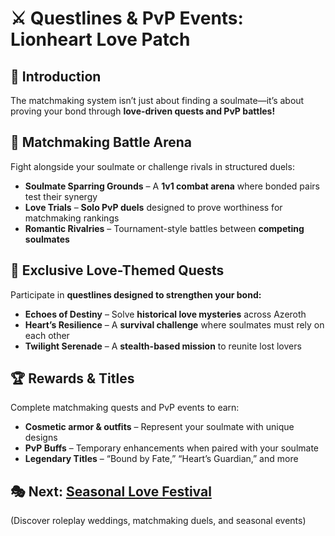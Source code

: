 # ⚔️ Questlines & PvP Events: Lionheart Love Patch  

## 🌟 **Introduction**  
The matchmaking system isn’t just about finding a soulmate—it’s about proving your bond through **love-driven quests and PvP battles!**  

## 🏹 **Matchmaking Battle Arena**  
Fight alongside your soulmate or challenge rivals in structured duels:  
- **Soulmate Sparring Grounds** – A **1v1 combat arena** where bonded pairs test their synergy  
- **Love Trials** – **Solo PvP duels** designed to prove worthiness for matchmaking rankings  
- **Romantic Rivalries** – Tournament-style battles between **competing soulmates**  

## 💖 **Exclusive Love-Themed Quests**  
Participate in **questlines designed to strengthen your bond:**  
- **Echoes of Destiny** – Solve **historical love mysteries** across Azeroth  
- **Heart’s Resilience** – A **survival challenge** where soulmates must rely on each other  
- **Twilight Serenade** – A **stealth-based mission** to reunite lost lovers  

## 🏆 **Rewards & Titles**  
Complete matchmaking quests and PvP events to earn:  
- **Cosmetic armor & outfits** – Represent your soulmate with unique designs  
- **PvP Buffs** – Temporary enhancements when paired with your soulmate  
- **Legendary Titles** – “Bound by Fate,” “Heart’s Guardian,” and more  

## 🎭 **Next: [Seasonal Love Festival](#seasonal_festival.md)**  
(Discover roleplay weddings, matchmaking duels, and seasonal events)  
